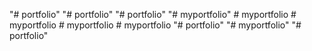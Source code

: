 "# portfolio" 
"# portfolio" 
"# portfolio" 
"# myportfolio" 
#   m y p o r t f o l i o  
 #   m y p o r t f o l i o  
 #   m y p o r t f o l i o  
 #   m y p o r t f o l i o  
 "# portfolio" 
"# myportfolio" 
"# portfolio" 

